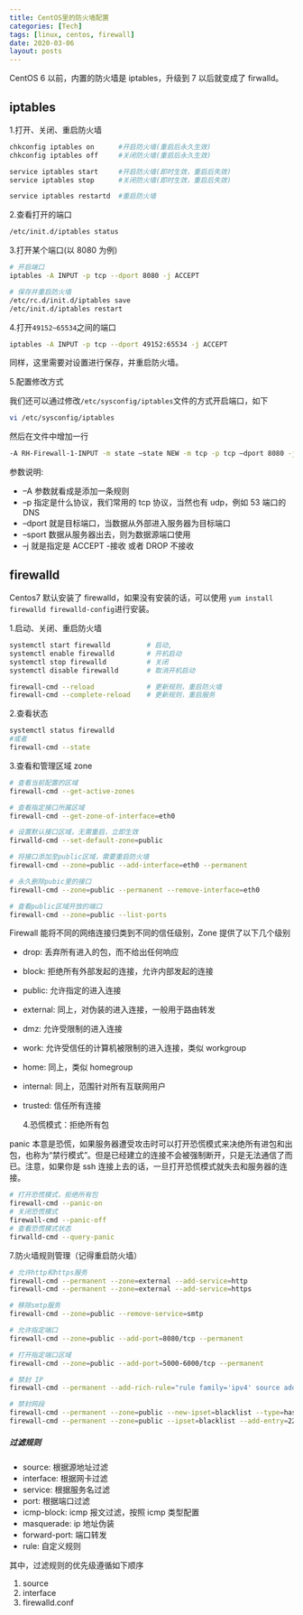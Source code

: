 ```yaml
---
title: CentOS里的防火墙配置
categories: [Tech]
tags: [linux, centos, firewall]
date: 2020-03-06
layout: posts
---
```


CentOS 6 以前，内置的防火墙是 iptables，升级到 7 以后就变成了 firwalld。

<!-- more -->

## iptables

1.打开、关闭、重启防火墙

```sh
chkconfig iptables on      #开启防火墙(重启后永久生效)
chkconfig iptables off     #关闭防火墙(重启后永久生效)

service iptables start     #开启防火墙(即时生效，重启后失效)
service iptables stop      #关闭防火墙(即时生效，重启后失效)

service iptables restartd  #重启防火墙
```

2.查看打开的端口

```sh
/etc/init.d/iptables status
```

3.打开某个端口(以 8080 为例)

```sh
# 开启端口
iptables -A INPUT -p tcp --dport 8080 -j ACCEPT

# 保存并重启防火墙
/etc/rc.d/init.d/iptables save
/etc/init.d/iptables restart
```

4.打开`49152~65534`之间的端口

```sh
iptables -A INPUT -p tcp --dport 49152:65534 -j ACCEPT
```

同样，这里需要对设置进行保存，并重启防火墙。

5.配置修改方式

我们还可以通过修改`/etc/sysconfig/iptables`文件的方式开启端口，如下

```sh
vi /etc/sysconfig/iptables
```

然后在文件中增加一行

```sh
-A RH-Firewall-1-INPUT -m state –state NEW -m tcp -p tcp –dport 8080 -j ACCEPT
```

参数说明:

- –A 参数就看成是添加一条规则
- –p 指定是什么协议，我们常用的 tcp 协议，当然也有 udp，例如 53 端口的 DNS
- –dport 就是目标端口，当数据从外部进入服务器为目标端口
- –sport 数据从服务器出去，则为数据源端口使用
- –j 就是指定是 ACCEPT -接收 或者 DROP 不接收

## firewalld

Centos7 默认安装了 firewalld，如果没有安装的话，可以使用 `yum install firewalld firewalld-config`进行安装。

1.启动、关闭、重启防火墙

```sh
systemctl start firewalld         # 启动,
systemctl enable firewalld        # 开机启动
systemctl stop firewalld          # 关闭
systemctl disable firewalld       # 取消开机启动

firewall-cmd --reload             # 更新规则，重启防火墙
firewall-cmd --complete-reload    # 更新规则，重启服务
```

2.查看状态

```sh
systemctl status firewalld
#或者
firewall-cmd --state
```

3.查看和管理区域 zone

```sh
# 查看当前配置的区域
firewall-cmd --get-active-zones

# 查看指定接口所属区域
firewall-cmd --get-zone-of-interface=eth0

# 设置默认接口区域，无需重启，立即生效
firwalld-cmd --set-default-zone=public

# 将接口添加至public区域，需要重启防火墙
firewall-cmd --zone=public --add-interface=eth0 --permanent

# 永久删除pubic里的接口
firewall-cmd --zone=public --permanent --remove-interface=eth0

# 查看public区域开放的端口
firewall-cmd --zone=public --list-ports
```

Firewall 能将不同的网络连接归类到不同的信任级别，Zone 提供了以下几个级别

- drop: 丢弃所有进入的包，而不给出任何响应
- block: 拒绝所有外部发起的连接，允许内部发起的连接
- public: 允许指定的进入连接
- external: 同上，对伪装的进入连接，一般用于路由转发
- dmz: 允许受限制的进入连接
- work: 允许受信任的计算机被限制的进入连接，类似 workgroup
- home: 同上，类似 homegroup
- internal: 同上，范围针对所有互联网用户
- trusted: 信任所有连接

  4.恐慌模式：拒绝所有包

panic 本意是恐慌，如果服务器遭受攻击时可以打开恐慌模式来决绝所有进包和出包，也称为“禁行模式”。但是已经建立的连接不会被强制断开，只是无法通信了而已。注意，如果你是 ssh 连接上去的话，一旦打开恐慌模式就失去和服务器的连接。

```sh
# 打开恐慌模式，拒绝所有包
firewall-cmd --panic-on
# 关闭恐慌模式
firewall-cmd --panic-off
# 查看恐慌模式状态
firwalld-cmd --query-panic
```

7.防火墙规则管理（记得重启防火墙）

```sh
# 允许http和https服务
firewall-cmd --permanent --zone=external --add-service=http
firewall-cmd --permanent --zone=external --add-service=https

# 移除smtp服务
firewall-cmd --zone=public --remove-service=smtp

# 允许指定端口
firewall-cmd --zone=public --add-port=8080/tcp --permanent

# 打开指定端口区域
firewall-cmd --zone=public --add-port=5000-6000/tcp --permanent

# 禁封 IP
firewall-cmd --permanent --add-rich-rule="rule family='ipv4' source address='222.222.222.222' reject"

# 禁封网段
firewall-cmd --permanent --zone=public --new-ipset=blacklist --type=hash:net
firewall-cmd --permanent --zone=public --ipset=blacklist --add-entry=222.222.222.0/24
```

##### 过滤规则

- source: 根据源地址过滤
- interface: 根据网卡过滤
- service: 根据服务名过滤
- port: 根据端口过滤
- icmp-block: icmp 报文过滤，按照 icmp 类型配置
- masquerade: ip 地址伪装
- forward-port: 端口转发
- rule: 自定义规则

其中，过滤规则的优先级遵循如下顺序

1. source
2. interface
3. firewalld.conf
